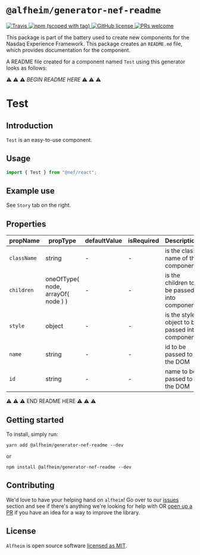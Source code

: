 # `@alfheim/generator-nef-readme`

<p>
  <a href="https://travis-ci.org/Nasdaq/alfheim">
    <img alt="Travis" src="https://img.shields.io/travis/Nasdaq/alfheim/master.svg">
  </a>
  <a href="https://www.npmjs.com/package/@alfheim/generator-nef-readme">
    <img alt="npm (scoped with tag)" src="https://img.shields.io/npm/v/@alfheim/generator-nef-readme/latest">
  </a>
  <a href="https://github.com/Nasdaq/alfheim/blob/master/LICENSE">
    <img alt="GitHub license" src="https://img.shields.io/badge/license-MIT-blue.svg">
  </a>
  <a href="https://github.com/Nasdaq/alfheim/pulls">
    <img alt="PRs welcome" src="https://img.shields.io/badge/PRs-welcome-green.svg" />
  </a>
</p>

This package is part of the battery used to create new components for the Nasdaq Experience Framework. This package creates an `README.md` file, which provides documentation for the component. 

A README file created for a component named `Test` using this generator looks as follows:

⚠️ ⚠️ ⚠️ *BEGIN README HERE* ⚠️ ⚠️ ⚠️

# Test

<!-- STORY -->

## Introduction

`Test` is an easy-to-use component.

## Usage

```javascript
import { Test } from "@nef/react";
```

## Example use

See `Story` tab on the right.

## Properties

| propName            | propType                           | defaultValue | isRequired | Description                                        |
| ------------------- | ---------------------------------- | ------------ | ---------- | -------------------------------------------------- |
| `className`         | string                             | -            | -          | is the class name of the component                 |
| `children`          | oneOfType( node, arrayOf( node ) ) | -            | -          | is the children to be passed into component        |
| `style`             | object                             | -            | -          | is the style object to be passed into component    |
| `name`              | string                             | -            | -          | id to be passed to the DOM                         |
| `id`                | string                             | -            | -          | name to be passed to the DOM                       |

⚠️ ⚠️ ⚠️ END README HERE ⚠️ ⚠️ ⚠️

## Getting started

To install, simply run:

```
yarn add @alfheim/generator-nef-readme --dev
```

or

```
npm install @alfheim/generator-nef-readme --dev 
```

## Contributing

We'd love to have your helping hand on `alfheim`! Go over to our [issues](https://github.com/Nasdaq/alfheim/issues) section and see if there's anything we're looking for help with OR [open up a PR](https://github.com/Nasdaq/alfheim/pulls) if you have an idea for a way to improve the library.

## License

`Alfheim` is open source software [licensed as MIT](LICENSE).
